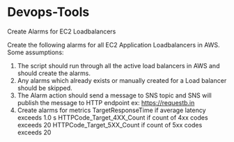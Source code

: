 # Devops-Tools
Create Alarms for EC2 Loadbalancers

Create the following alarms for all EC2 Application Loadbalancers in AWS. Some assumptions:
 1. The script should run through all the active load balancers in AWS and should create the alarms.
 2. Any alarms which already exists or manually created for a Load balancer should be skipped.
 3. The Alarm action should send a message to SNS topic and SNS will publish the message to HTTP endpoint ex: https://requestb.in
 4. Create alarms for metrics
    TargetResponseTime if average latency exceeds 1.0 s
    HTTPCode_Target_4XX_Count if count of 4xx codes exceeds 20
    HTTPCode_Target_5XX_Count if count of 5xx codes exceeds 20
 
 
